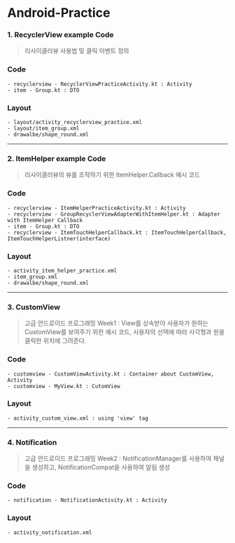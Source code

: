 # Android-Practice

### 1. RecyclerView example Code
> 리사이클러뷰 사용법 및 클릭 이벤트 정의

### Code
  	- recyclerview - RecyclerViewPracticeActivity.kt : Activity
  	- item - Group.kt : DTO

### Layout
	- layout/activity_recyclerview_practice.xml
	- layout/item_group.xml
	- drawalbe/shape_round.xml

---

### 2. ItemHelper example Code
> 리사이클러뷰의 뷰를 조작하기 위한 ItemHelper.Callback 예시 코드

### Code
	- recyclerview - ItemHelperPracticeActivity.kt : Activity
	- recyclerview - GroupRecyclerViewAdapterWithItemHelper.kt : Adapter with ItemHelper Callback
	- item - Group.kt : DTO
 	- recyclerview - ItemTouchHelperCallback.kt : ItemTouchHelperCallback, ItemTouchHelperListner(interface)

### Layout
	- activity_item_helper_practice.xml
	- item_group.xml
	- drawalbe/shape_round.xml


 ---

### 3. CustomView
> 고급 안드로이드 프로그래밍 Week1 : View를 상속받아 사용자가 원하는 CustomView를 보여주기 위한 예시 코드, 사용자의 선택에 따라 사각형과 원을 클릭한 위치에 그려준다.

### Code
	- customview - CustomViewActivity.kt : Container about CustomView, Activity
	- customview - MyView.kt : CutomView

### Layout
	- activity_custom_view.xml : using 'view' tag

 ---

### 4. Notification
> 고급 안드로이드 프로그래밍 Week2 : NotificationManager를 사용하여 채널을 생성하고, NotificationCompat을 사용하여 알림 생성

### Code
	- notification - NotificationActivity.kt : Activity
 
### Layout
	- activity_notification.xml

 
